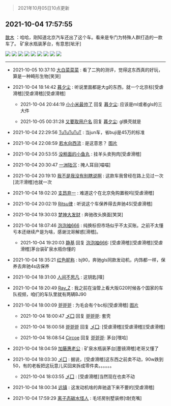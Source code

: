 > 2021年10月05日10点更新
<link rel="stylesheet" href="https://cdn.jsdelivr.net/gh/taotie6/sampleJSON@main/css/photo_show.css">
<meta name="referrer" content="no-referrer" />


 ## 2021-10-04 17:57:55 

 [㪚木](https://www.coolapk.com/feed/30459596?shareKey=NGRhOGMxMDI2NTE1NjE1YWQwZGQ~) ：哈哈，刚知道北京汽车还出了这个车。看来是专门为特殊人群打造的一款车了。
矿泉水瓶装茅台，有意思[呲牙] 

<div class="album">
<img class="img-item" src="http://image.coolapk.com/feed/2021/1004/17/1081091_2f003167_1470_6916@1024x683.jpeg" />
<img class="img-item" src="http://image.coolapk.com/feed/2021/1004/17/1081091_978fb681_1470_6918@1024x683.jpeg" />
<img class="img-item" src="http://image.coolapk.com/feed/2021/1004/17/1081091_98ea8b60_1470_6919@1024x683.jpeg" />
<img class="img-item" src="http://image.coolapk.com/feed/2021/1004/17/1081091_c7bc5f10_1470_6921@1024x683.jpeg" />
<img class="img-item" src="http://image.coolapk.com/feed/2021/1004/17/1081091_3d371f86_1470_6923@1024x683.jpeg" />
<img class="img-item" src="http://image.coolapk.com/feed/2021/1004/17/1081091_e92b0720_1470_6925@1024x683.jpeg" />
<img class="img-item" src="http://image.coolapk.com/feed/2021/1004/17/1081091_d86d4b42_1470_6927@1024x683.jpeg" />
<img class="img-item" src="http://image.coolapk.com/feed/2021/1004/17/1081091_fe726f1f_1470_6929@864x1920.jpeg" />
<img class="img-item" src="http://image.coolapk.com/feed/2021/1004/17/1081091_cb27278e_1470_693@1080x1431.jpeg" />
</div>

 ------- 

- 2021-10-05 10:37:10 [大白菜菜菜](uid=2081020) : 看了二狗的测评，觉得这东西真的好玩，算是一种畸形生物[笑哭] 

- 2021-10-04 18:14:42 [暮夕尘](uid=1629367) : 听说里面都是大g的东西，就一个北京标[受虐滑稽][受虐滑稽][受虐滑稽] 

    - 2021-10-04 20:44:19 [小小米最帅了](uid=1402266) 回复 [暮夕尘](uid=1629367): 应该是ml或者gls的三大件 

    - 2021-10-05 00:31:28 [又要取用户名](uid=4165690) 回复 [暮夕尘](uid=1629367): gl换壳就是 

- 2021-10-04 22:29:56 [TuTuTuTuT](uid=1433312) : 当jun车，省buji是45万的标准 

- 2021-10-04 22:08:59 [若水向西流](uid=1707033) : 是这意思？ [图片](http://image.coolapk.com/feed/2021/1004/22/1707033_86ad0274_6536_2811@1080x2400.jpeg)

- 2021-10-04 20:53:55 [没粗面的小鱼丸](uid=1019898) : 挂羊头卖狗肉[受虐滑稽] 

- 2021-10-04 20:30:47 [一洲陆沉](uid=889471) : 掩人耳目[喵喵] 

- 2021-10-04 20:19:10 [我不是我没有别瞎说啊](uid=2231912) : 这款车我曾经在路上见过一次[流汗滑稽]也就一次 

- 2021-10-04 18:02:20 [支昂弃一](uid=2297834) : 难道这个在北京免购置税吗[受虐滑稽] 

- 2021-10-04 20:02:19 [Ritsu律](uid=2384395) : 听说这个车保养得去奔驰4S[受虐滑稽] 

- 2021-10-04 19:30:03 [梦神大发财](uid=14296465) : 奔驰改头换面[笑哭] 

- 2021-10-04 18:07:46 [泡泡袖666](uid=2844894) : 纯换标但市场似乎不太买账。之前不太懂亏本还继续产是为啥，感谢沈哥解惑[滑稽]。 

    - 2021-10-04 19:20:03 [静基](uid=1353091) 回复 [泡泡袖666](uid=2844894): [受虐滑稽][受虐滑稽][受虐滑稽]茅台装矿泉水瓶你懂的 

- 2021-10-04 18:35:21 [红色昵称](uid=2166163) : bj90，奔驰gls同款发动机，内饰都一样，保养去奔驰4s店保养 

- 2021-10-04 18:31:00 [人间不思凡](uid=2080265) : 这钥匙[噗] 

- 2021-10-04 18:20:49 [Ray_Z](uid=2884202) : 我之前在油管上看大阪G20时候各个国家的车队视频，咱们的车队里就有两辆BJ90 

- 2021-10-04 18:00:09 [戼戼戼](uid=4044548) : 为毛会有个bc标[受虐滑稽] [图片](http://image.coolapk.com/feed/2021/1004/18/4044548_d2a47b91_1608_6804@1080x2400.jpeg)

    - 2021-10-04 18:00:47 [乄囗](uid=759206) 回复 [戼戼戼](uid=4044548): 套壳 

    - 2021-10-04 18:00:58 [戼戼戼](uid=4044548) 回复 [乄囗](uid=759206): [受虐滑稽][受虐滑稽][受虐滑稽] 

    - 2021-10-04 18:08:54 [Circoe](uid=1123167) 回复 [戼戼戼](uid=4044548): 茅台[嘿哈] 

- 2021-10-04 18:04:59 [加藤惠老公](uid=1266680) : 矿泉水瓶装茅台[墨镜滑稽]老哥又懂了 

- 2021-10-04 18:03:30 [乄囗](uid=759206) : 据说，[受虐滑稽]这东西之前卖不动，90w跌到50，有的老板把这玩意儿买回来拆成零件卖。。。。。。 

    - 2021-10-04 18:03:55 [乄囗](uid=759206) : [受虐滑稽]当然现在也卖不动 

- 2021-10-04 18:00:34 [远镇](uid=1471248) : 这发动机啥的奔驰退下来不要的[受虐滑稽] 

- 2021-10-04 17:59:29 [离子态碳水怪人](uid=1112739) : 毛坯房别墅装修[t耐克嘴] 

